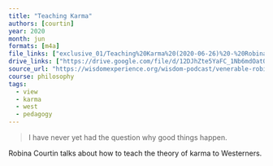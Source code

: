 ```yaml
---
title: "Teaching Karma"
authors: [courtin]
year: 2020
month: jun
formats: [m4a]
file_links: ["exclusive_01/Teaching%20Karma%20(2020-06-26)%20-%20Robina%20Courtin.m4a"]
drive_links: ["https://drive.google.com/file/d/12DJhZte5YaFC_1Nb6mdOatO9yD7RJ7Xz/view?usp=drivesdk"]
source_url: "https://wisdomexperience.org/wisdom-podcast/venerable-robina-courtin/"
course: philosophy
tags:
  - view
  - karma
  - west
  - pedagogy
---
```


> I have never yet had the question why good things happen.

Robina Courtin talks about how to teach the theory of karma to Westerners.
